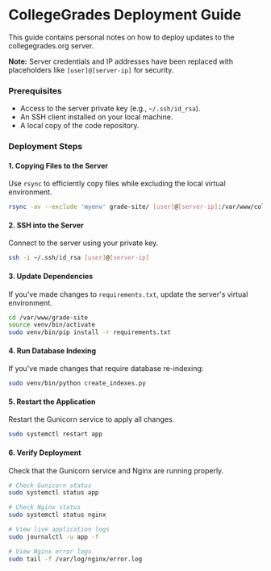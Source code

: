 # CollegeGrades Deployment Guide

This guide contains personal notes on how to deploy updates to the collegegrades.org server.

**Note:** Server credentials and IP addresses have been replaced with placeholders like `[user]@[server-ip]` for security.

### Prerequisites

* Access to the server private key (e.g., `~/.ssh/id_rsa`).
* An SSH client installed on your local machine.
* A local copy of the code repository.

### Deployment Steps

#### 1. Copying Files to the Server

Use `rsync` to efficiently copy files while excluding the local virtual environment.

```bash
rsync -av --exclude 'myenv' grade-site/ [user]@[server-ip]:/var/www/collegegrades
```

#### 2. SSH into the Server

Connect to the server using your private key.

```bash
ssh -i ~/.ssh/id_rsa [user]@[server-ip]
```

#### 3. Update Dependencies

If you've made changes to `requirements.txt`, update the server's virtual environment.

```bash
cd /var/www/grade-site
source venv/bin/activate
sudo venv/bin/pip install -r requirements.txt
```

#### 4. Run Database Indexing

If you've made changes that require database re-indexing:

```bash
sudo venv/bin/python create_indexes.py
```

#### 5. Restart the Application

Restart the Gunicorn service to apply all changes.

```bash
sudo systemctl restart app
```

#### 6. Verify Deployment

Check that the Gunicorn service and Nginx are running properly.

```bash
# Check Gunicorn status
sudo systemctl status app

# Check Nginx status
sudo systemctl status nginx

# View live application logs
sudo journalctl -u app -f

# View Nginx error logs
sudo tail -f /var/log/nginx/error.log
```
